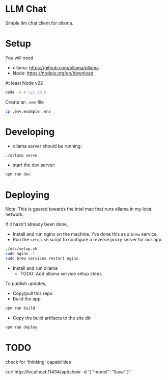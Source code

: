 # LLM Chat

Simple llm chat client for ollama.

# Setup

You will need
- ollama: https://github.com/ollama/ollama
- Node: https://nodejs.org/en/download

At least Node v22
```bash
node -v # v22.18.0
```

Create an `.env` file
```bash
cp .env.example .env
```

# Developing

- ollama server should be running:
```bash
./ollama serve
```
- start the dev server:
```bash
npm run dev
```

# Deploying

Note: This is geared towards the intel mac that runs ollama in my local network.

If it hasn't already been done,
- Install and run nginx on the machine. I've done this as a `brew` service.
- Run the `setup.sh` script to configure a reverse proxy server for our app.
```bash
./etc/setup.sh
sudo nginx -t
sudo brew services restart nginx
```
- Install and run ollama
  - TODO: Add ollama service setup steps

To publish updates,
- Copy/pull this repo
- Build the app
```bash
npm run build
```
- Copy the build artifacts to the site dir
```bash
npm run deploy
```

# TODO

check for 'thinking' capabilities

curl http://localhost:11434/api/show -d '{
  "model": "llava"
}'
